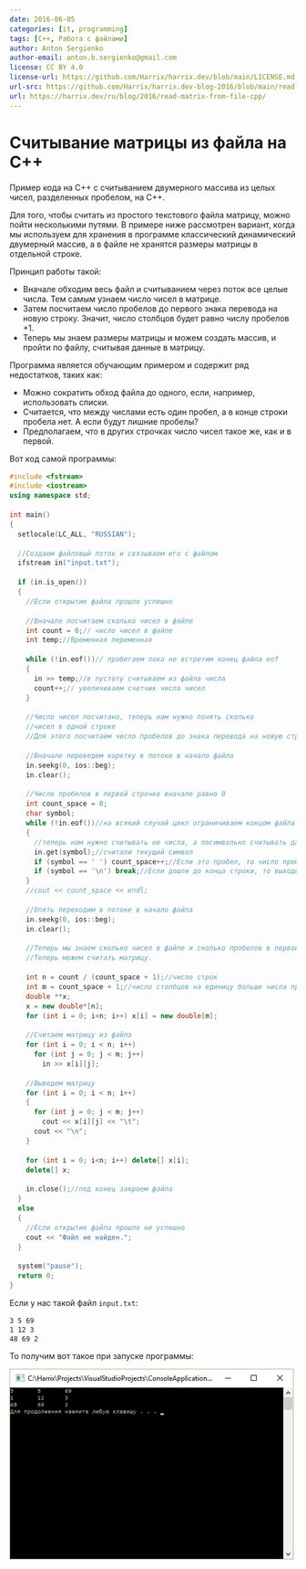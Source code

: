 ```yaml
---
date: 2016-06-05
categories: [it, programming]
tags: [C++, Работа с файлами]
author: Anton Sergienko
author-email: anton.b.sergienko@gmail.com
license: CC BY 4.0
license-url: https://github.com/Harrix/harrix.dev/blob/main/LICENSE.md
url-src: https://github.com/Harrix/harrix.dev-blog-2016/blob/main/read-matrix-from-file-cpp/read-matrix-from-file-cpp.md
url: https://harrix.dev/ru/blog/2016/read-matrix-from-file-cpp/
---
```


# Считывание матрицы из файла на C++

Пример кода на C++ с считыванием двумерного массива из целых чисел, разделенных пробелом, на C++.

Для того, чтобы считать из простого текстового файла матрицу, можно пойти несколькими путями. В примере ниже рассмотрен вариант, когда мы используем для хранения в программе классический динамический двумерный массив, а в файле не хранятся размеры матрицы в отдельной строке.

Принцип работы такой:

- Вначале обходим весь файл и считыванием через поток все целые числа. Тем самым узнаем число чисел в матрице.
- Затем посчитаем число пробелов до первого знака перевода на новую строку. Значит, число столбцов будет равно числу пробелов +1.
- Теперь мы знаем размеры матрицы и можем создать массив, и пройти по файлу, считывая данные в матрицу.

Программа является обучающим примером и содержит ряд недостатков, таких как:

- Можно сократить обход файла до одного, если, например, использовать списки.
- Считается, что между числами есть один пробел, а в конце строки пробела нет. А если будут лишние пробелы?
- Предполагаем, что в других строчках число чисел такое же, как и в первой.

Вот код самой программы:

```cpp
#include <fstream>
#include <iostream>
using namespace std;

int main()
{
  setlocale(LC_ALL, "RUSSIAN");

  //Создаем файловый поток и связываем его с файлом
  ifstream in("input.txt");

  if (in.is_open())
  {
    //Если открытие файла прошло успешно

    //Вначале посчитаем сколько чисел в файле
    int count = 0;// число чисел в файле
    int temp;//Временная переменная

    while (!in.eof())// пробегаем пока не встретим конец файла eof
    {
      in >> temp;//в пустоту считываем из файла числа
      count++;// увеличиваем счетчик числа чисел
    }

    //Число чисел посчитано, теперь нам нужно понять сколько
    //чисел в одной строке
    //Для этого посчитаем число пробелов до знака перевода на новую строку

    //Вначале переведем каретку в потоке в начало файла
    in.seekg(0, ios::beg);
    in.clear();

    //Число пробелов в первой строчке вначале равно 0
    int count_space = 0;
    char symbol;
    while (!in.eof())//на всякий случай цикл ограничиваем концом файла
    {
      //теперь нам нужно считывать не числа, а посимвольно считывать данные
      in.get(symbol);//считали текущий символ
      if (symbol == ' ') count_space++;//Если это пробел, то число пробелов увеличиваем
      if (symbol == '\n') break;//Если дошли до конца строки, то выходим из цикла
    }
    //cout << count_space << endl;

    //Опять переходим в потоке в начало файла
    in.seekg(0, ios::beg);
    in.clear();

    //Теперь мы знаем сколько чисел в файле и сколько пробелов в первой строке.
    //Теперь можем считать матрицу.

    int n = count / (count_space + 1);//число строк
    int m = count_space + 1;//число столбцов на единицу больше числа пробелов
    double **x;
    x = new double*[n];
    for (int i = 0; i<n; i++) x[i] = new double[m];

    //Считаем матрицу из файла
    for (int i = 0; i < n; i++)
      for (int j = 0; j < m; j++)
        in >> x[i][j];

    //Выведем матрицу
    for (int i = 0; i < n; i++)
    {
      for (int j = 0; j < m; j++)
        cout << x[i][j] << "\t";
      cout << "\n";
    }

    for (int i = 0; i<n; i++) delete[] x[i];
    delete[] x;

    in.close();//под конец закроем файла
  }
  else
  {
    //Если открытие файла прошло не успешно
    cout << "Файл не найден.";
  }

  system("pause");
  return 0;
}
```

Если у нас такой файл `input.txt`:

```text
3 5 69
1 12 3
48 69 2
```

То получим вот такое при запуске программы:

![Результат работы программы](img/result.png)
